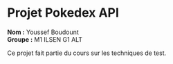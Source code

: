 # Projet Pokedex API

**Nom :** Youssef Boudount  
**Groupe :** M1 ILSEN G1 ALT

Ce projet fait partie du cours sur les techniques de test.

